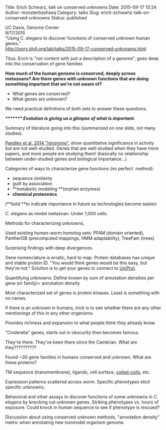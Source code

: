 Title: Erich Schwarz, talk on conserved unknowns
Date: 2015-09-17 13:24
Author: monsterbashseq
Category: talks
Slug: erich-schwartz-talk-on-conserved-unknowns
Status: published

UC Davis, Genome Center  
9/17/2015  
"Using C. elegans to discover functions of conserved unknown human
genes."  
http://ivory.idyll.org/lab/talks/2015-09-17-conserved-unknowns.html

Titus: Erich is "not content with just a description of a genome", goes
deep into the conservation of gene families

**How much of the human genome is conserved, deeply across metazoans?
Are there genes with unknown functions that are doing something
important that we're not aware of?**

-   What genes are conserved?
-   What genes are unknown?

We need practical definitions of both sets to answer these questions.

***\*\*\*\*\*\*\* Evolution is giving us a glimpse of what is
important.***

Summary of literature going into this (summarized on one slide, not many
studies).

[Pandley et al. 2014
"Ignorome"](http://journals.plos.org/plosone/article?id=10.1371/journal.pone.0088889),
show quantitative significance in activity but are not
well-studied. Genes that are well-studied when they have more papers,
and more people are studying them! (basically no relationship between
under-studied genes and biological importance...)

Categories of ways to characterize gene functions (no perfect  method):

-   sequence similarity
-   guilt by association
-   **metabolic modeling **(orphan enzymes)
-   **chemical proteomics**

(**bold **to indicate importance in future as technologies become
easier)

*C. elegans* as model metazoan. Under 1,000 cells.

Methods for characterizing unknowns,

Used existing human-worm homolog sets: PFAM (domain oriented), PantherDB
(precomputed mappings, HMM adaptability), TreeFam (trees)

Surprising findings with deep divergences.

Gene nomenclature is erratic, hard to map. Protein databases has unique
and stable protein ID. "You would think genes would be this easy, but
they're not." Solution is to get your genes to connect to
[UniProt](http://www.uniprot.org/).

Quantifying unknowns. Define known by sum of annotation densities per
gene (or family)= annotation density

Most characterized set of genes is protein kinases. Least is something
with no names.

If there is an unknown in humans, trick is to see whether there are any
other mentionings of this in any other organisms.

Provides richness and expansion to what people think they already know.

"Cinderella" genes, starts out in obscurity then becomes famous.

They're there. They've been there since the Cambrian. What are
they??????????

Found \~30 gene families in humans conserved and unknown. What are these
proteins?

TM sequence (transmembrane), ligands, cell surface,
[coiled-coils](https://en.wikipedia.org/wiki/Coiled_coil), etc.

Expression patterns scattered across worm. Specific phenotypes elicit
specific unknowns.

Behavioral and other assays to discover functions of some unknowns in
*C. elegans* by knocking out unknown genes. Striking phenotypes vs.
hours of exposure. Could knock in human sequence to see if phenotype is
rescued?

Discussion about using conserved unknown methods, "annotation density"
metric when annotating new nonmodel organism genome.
